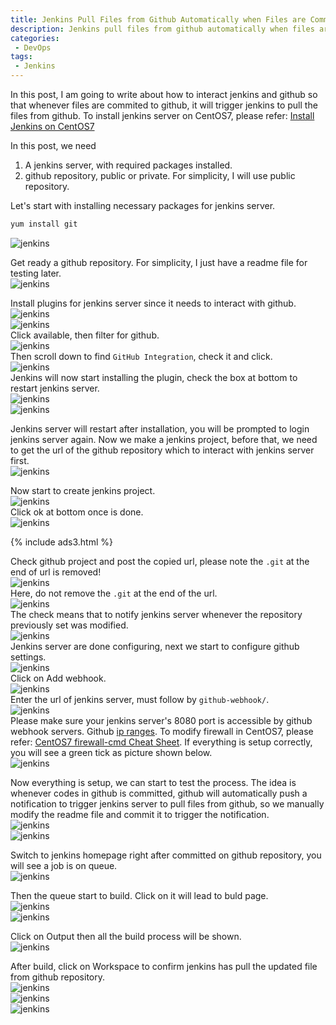 ```yaml
---
title: Jenkins Pull Files from Github Automatically when Files are Commited to Github
description: Jenkins pull files from github automatically when files are commited to github.
categories:
 - DevOps
tags:
 - Jenkins
---
```


In this post, I am going to write about how to interact jenkins and github so that whenever files are commited to github, it will trigger jenkins to pull the files from github.  To install jenkins server on CentOS7, please refer: [Install Jenkins on CentOS7](https://www.bulafish.com/devops/2018/05/18/install-jenkins-on-centos7/)

In this post, we need
1. A jenkins server, with required packages installed.
2. github repository, public or private.  For simplicity, I will use public repository.

Let's start with installing necessary packages for jenkins server.
```bash
yum install git
```
![jenkins](/assets/images/2018052323.png)

Get ready a github repository.  For simplicity, I just have a readme file for testing later.  
![jenkins](/assets/images/2018052324.png)

Install plugins for jenkins server since it needs to interact with github.   
![jenkins](/assets/images/2018052325.png)  
![jenkins](/assets/images/2018052326.png)  
Click available, then filter for github.  
![jenkins](/assets/images/2018052327.png)  
Then scroll down to find `GitHub Integration`, check it and click.  
![jenkins](/assets/images/2018052328.png)  
Jenkins will now start installing the plugin, check the box at bottom to restart jenkins server.  
![jenkins](/assets/images/2018052329.png)  
![jenkins](/assets/images/2018052330.png)

Jenkins server will restart after installation, you will be prompted to login jenkins server again.  Now we make a jenkins project, before that, we need to get the url of the github repository which to interact with jenkins server first.  
![jenkins](/assets/images/2018052331.png)

Now start to create jenkins project.  
![jenkins](/assets/images/2018052332.png)  
Click ok at bottom once is done.  
![jenkins](/assets/images/2018052333.png)

{% include ads3.html %}

Check github project and post the copied url, please note the `.git` at the end of url is removed!  
![jenkins](/assets/images/2018052334.png)  
Here, do not remove the `.git` at the end of the url.  
![jenkins](/assets/images/2018052335.png)  
The check means that to notify jenkins server whenever the repository previously set was modified.  
![jenkins](/assets/images/2018052336.png)  
Jenkins server are done configuring, next we start to configure github settings.  
![jenkins](/assets/images/2018052337.png)  
Click on Add webhook.  
![jenkins](/assets/images/2018052338.png)  
Enter the url of jenkins server, must follow by `github-webhook/`.  
![jenkins](/assets/images/2018052339.png)  
Please make sure your jenkins server's 8080 port is accessible by github webhook servers.  Github [ip ranges](https://api.github.com/meta).  To modify firewall in CentOS7, please refer: [CentOS7 firewall-cmd Cheat Sheet](https://www.bulafish.com/centos/2018/04/27/centos7-firewalld-cheat-sheet/).  If everything is setup correctly, you will see a green tick as picture shown below.  
![jenkins](/assets/images/2018052340.png)

Now everything is setup, we can start to test the process.  The idea is whenever codes in github is committed, github will automatically push a notification to trigger jenkins server to pull files from github, so we manually modify the readme file and commit it to trigger the notification.  
![jenkins](/assets/images/2018052341.png)  
![jenkins](/assets/images/2018052342.png)

Switch to jenkins homepage right after committed on github repository, you will see a job is on queue.  
![jenkins](/assets/images/2018052343.png)

Then the queue start to build.  Click on it will lead to buld page.  
![jenkins](/assets/images/2018052344.png)  
![jenkins](/assets/images/2018052347.png)

Click on Output then all the build process will be shown.  
![jenkins](/assets/images/2018052345.png)

After build, click on Workspace to confirm jenkins has pull the updated file from github repository.  
![jenkins](/assets/images/2018052348.png)  
![jenkins](/assets/images/2018052349.png)  
![jenkins](/assets/images/2018052350.png)
